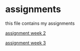 # assignments
this file contains my assignments

[assignment week 2](https://github.com/bushbush40/assignments/blob/master/assignmentweek2-2.ipynb)

[assignment week 3]()
